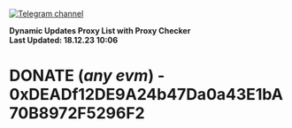 [![Telegram channel](https://img.shields.io/endpoint?url=https://runkit.io/damiankrawczyk/telegram-badge/branches/master?url=https://t.me/n4z4v0d)](https://t.me/n4z4v0d) 

**Dynamic Updates Proxy List with Proxy Checker**  
**Last Updated: 18.12.23 10:06**

# DONATE (_any evm_) - 0xDEADf12DE9A24b47Da0a43E1bA70B8972F5296F2
